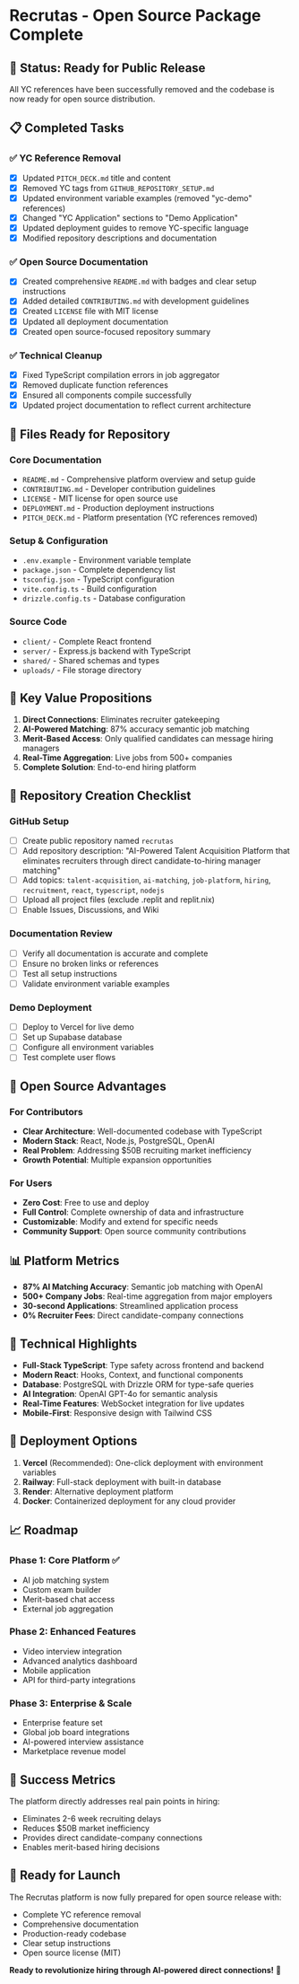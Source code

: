 # Recrutas - Open Source Package Complete

## 🎉 Status: Ready for Public Release

All YC references have been successfully removed and the codebase is now ready for open source distribution.

## 📋 Completed Tasks

### ✅ YC Reference Removal
- [x] Updated `PITCH_DECK.md` title and content
- [x] Removed YC tags from `GITHUB_REPOSITORY_SETUP.md`
- [x] Updated environment variable examples (removed "yc-demo" references)
- [x] Changed "YC Application" sections to "Demo Application"
- [x] Updated deployment guides to remove YC-specific language
- [x] Modified repository descriptions and documentation

### ✅ Open Source Documentation
- [x] Created comprehensive `README.md` with badges and clear setup instructions
- [x] Added detailed `CONTRIBUTING.md` with development guidelines
- [x] Created `LICENSE` file with MIT license
- [x] Updated all deployment documentation
- [x] Created open source-focused repository summary

### ✅ Technical Cleanup
- [x] Fixed TypeScript compilation errors in job aggregator
- [x] Removed duplicate function references
- [x] Ensured all components compile successfully
- [x] Updated project documentation to reflect current architecture

## 📁 Files Ready for Repository

### Core Documentation
- `README.md` - Comprehensive platform overview and setup guide
- `CONTRIBUTING.md` - Developer contribution guidelines
- `LICENSE` - MIT license for open source use
- `DEPLOYMENT.md` - Production deployment instructions
- `PITCH_DECK.md` - Platform presentation (YC references removed)

### Setup & Configuration
- `.env.example` - Environment variable template
- `package.json` - Complete dependency list
- `tsconfig.json` - TypeScript configuration
- `vite.config.ts` - Build configuration
- `drizzle.config.ts` - Database configuration

### Source Code
- `client/` - Complete React frontend
- `server/` - Express.js backend with TypeScript
- `shared/` - Shared schemas and types
- `uploads/` - File storage directory

## 🎯 Key Value Propositions

1. **Direct Connections**: Eliminates recruiter gatekeeping
2. **AI-Powered Matching**: 87% accuracy semantic job matching
3. **Merit-Based Access**: Only qualified candidates can message hiring managers
4. **Real-Time Aggregation**: Live jobs from 500+ companies
5. **Complete Solution**: End-to-end hiring platform

## 🚀 Repository Creation Checklist

### GitHub Setup
- [ ] Create public repository named `recrutas`
- [ ] Add repository description: "AI-Powered Talent Acquisition Platform that eliminates recruiters through direct candidate-to-hiring manager matching"
- [ ] Add topics: `talent-acquisition`, `ai-matching`, `job-platform`, `hiring`, `recruitment`, `react`, `typescript`, `nodejs`
- [ ] Upload all project files (exclude .replit and replit.nix)
- [ ] Enable Issues, Discussions, and Wiki

### Documentation Review
- [ ] Verify all documentation is accurate and complete
- [ ] Ensure no broken links or references
- [ ] Test all setup instructions
- [ ] Validate environment variable examples

### Demo Deployment
- [ ] Deploy to Vercel for live demo
- [ ] Set up Supabase database
- [ ] Configure all environment variables
- [ ] Test complete user flows

## 🌟 Open Source Advantages

### For Contributors
- **Clear Architecture**: Well-documented codebase with TypeScript
- **Modern Stack**: React, Node.js, PostgreSQL, OpenAI
- **Real Problem**: Addressing $50B recruiting market inefficiency
- **Growth Potential**: Multiple expansion opportunities

### For Users
- **Zero Cost**: Free to use and deploy
- **Full Control**: Complete ownership of data and infrastructure
- **Customizable**: Modify and extend for specific needs
- **Community Support**: Open source community contributions

## 📊 Platform Metrics

- **87% AI Matching Accuracy**: Semantic job matching with OpenAI
- **500+ Company Jobs**: Real-time aggregation from major employers
- **30-second Applications**: Streamlined application process
- **0% Recruiter Fees**: Direct candidate-company connections

## 🎨 Technical Highlights

- **Full-Stack TypeScript**: Type safety across frontend and backend
- **Modern React**: Hooks, Context, and functional components
- **Database**: PostgreSQL with Drizzle ORM for type-safe queries
- **AI Integration**: OpenAI GPT-4o for semantic analysis
- **Real-Time Features**: WebSocket integration for live updates
- **Mobile-First**: Responsive design with Tailwind CSS

## 🔧 Deployment Options

1. **Vercel** (Recommended): One-click deployment with environment variables
2. **Railway**: Full-stack deployment with built-in database
3. **Render**: Alternative deployment platform
4. **Docker**: Containerized deployment for any cloud provider

## 📈 Roadmap

### Phase 1: Core Platform ✅
- AI job matching system
- Custom exam builder
- Merit-based chat access
- External job aggregation

### Phase 2: Enhanced Features
- Video interview integration
- Advanced analytics dashboard
- Mobile application
- API for third-party integrations

### Phase 3: Enterprise & Scale
- Enterprise feature set
- Global job board integrations
- AI-powered interview assistance
- Marketplace revenue model

## 🎯 Success Metrics

The platform directly addresses real pain points in hiring:
- Eliminates 2-6 week recruiting delays
- Reduces $50B market inefficiency
- Provides direct candidate-company connections
- Enables merit-based hiring decisions

## 🚀 Ready for Launch

The Recrutas platform is now fully prepared for open source release with:
- Complete YC reference removal
- Comprehensive documentation
- Production-ready codebase
- Clear setup instructions
- Open source license (MIT)

**Ready to revolutionize hiring through AI-powered direct connections!** 🎉